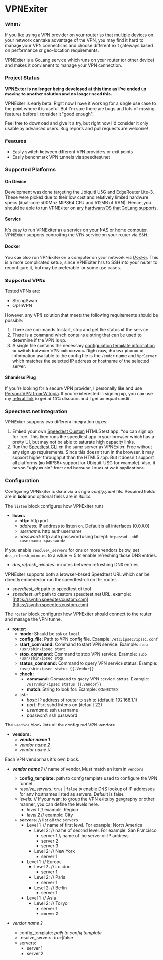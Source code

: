# VPNExiter

### What?

If you like using a VPN provider on your router so that multiple devices
on your network can take advantage of the VPN, you may find it hard to
manage your VPN connections and choose different exit gateways based
on performance or geo-location requirements.

VPNExiter is a GoLang service which runs on your router (or other device)
and makes it convienent to manage your VPN connection.

### Project Status

**VPNExiter is no longer being developed at this time as I've ended up moving to
another solution and no longer need this.**

VPNExiter is early beta.  Right now I have it working for a single use case
to the point where it is useful.  But I'm sure there are bugs and lots of missing
features before I consider it "good enough".

Feel free to download and give it a try, but right now I'd consider it only
usable by advanced users.  Bug reports and pull requests are welcome!

### Features

 * Easily switch between different VPN providers or exit points
 * Easily benchmark VPN tunnels via speedtest.net

### Supported Platforms

#### On Device

Development was done targeting the Ubiquiti USG and EdgeRouter Lite-3.  These were
picked due to their low cost and relatively limited hardware specs (dual-core
500Mhz MIPS64 CPU and 512MB of RAM).  Hence, you should be able to run
VPNExiter on any
[hardware/OS that GoLang supports](https://github.com/golang/go/wiki/MinimumRequirements).

#### Service

It's easy to run VPNExiter as a service on your NAS or home computer.  VPNExiter
supports controlling the VPN service on your router via SSH.

#### Docker
You can also run VPNExiter on a computer on your network via
[Docker](https://www.docker.com).  This is a more complicated setup, since VPNExiter
has to SSH into your router to reconfigure it, but may be preferable for some
use cases.


### Supported VPNs

Tested VPNs are:

 - StrongSwan
 - OpenVPN

However, any VPN solution that meets the following requirements should be
possible:

 1. There are commands to start, stop and get the status of the service.
 2. There is a command which contains a string that can be used to determine if the VPN is up.
 1. A single file contains the necessary [configuration template information](https://golang.org/pkg/text/template/) to switch
    between VPN exit servers.  Right now, the two pieces of information available to the config file is the `Vendor` name and `VpnServer` which matches the selected IP address or hostname of the selected server.

#### Shamless Plug

If you're looking for a secure VPN provider, I personally like and use
[PersonalVPN from Witopia](https://www.personalvpn.com).  If you're interested
in signing up, you can use my
[referal link]( https://my.personalvpn.com/ref/jfTXEsBs) to get at 15% discount
and I get an equal credit.


### Speedtest.net Integration

VPNExiter supports two different integration types:

 1. Embed your own [Speedtest Custom](https://www.ookla.com/speedtest-custom) HTML5 test app.
    You can sign up for free.  This then runs the speedtest app in your browser which has a pretty
    UI, but may not be able to saturate high capacity links.
 1. Run the [Speedtest CLI](https://www.speedtest.net/apps/cli) on the same server as VPNExiter.
    Free without any sign up requirements.  Since this doesn't run in the browser,
    it may support higher throughput than the HTML5 app.  But it doesn't support all platforms
    (no MIPS64 support for Ubiquiti USG for example).  Also, it has an "ugly as sin" front end
    because I suck at web applications.


### Configuration

Configuring VPNExiter is done via a single <em>config.yaml</em> file.  Required fields are in __bold__ and optional fields are in _italics_.

The `listen` block configures how VPNExiter runs

 * __listen:__
    * __http:__ http port
    * _address:_ IP address to listen on.  Default is all interfaces (0.0.0.0)
    * _username:_ http auth username
    * _password:_ http auth password using bcrypt: `htpasswd -nbB <username> <password>`


If you enable `resolve\_servers` for one or more vendors below, set
`dns_refresh_minutes` to a value => 5 to enable refreshing those DNS entries.
 * _dns\_refresh\_minutes:_ minutes between refreshing DNS entries

VPNExiter supports both a browser-based Speedtest URL which can be directly embeded or run the speedtest-cli on the router.

 * _speedtest\_cli:_ path to speedtest cli tool
 * _speedtest\_url:_ path to custom speedtest.net URL.  example: [https://synfin.speedtestcustom.com](https://synfin.speedtestcustom.com)

The `router` block configures how VPNExiter should connect to the router and manage the VPN tunnel.

 * __router:__
    * __mode:__ Should be `ssh` or `local`
    * __config_file:__ Path to VPN config file.  Example: `/etc/ipsec/ipsec.conf`
    * __start_command:__ Command to start VPN service.  Example: `sudo /usr/sbin/ipsec start`
    * __stop_command:__ Command to stop VPN service.  Example: `sudo /usr/sbin/ipsec stop`
    * __status_command:__ Command to query VPN service status.  Example: `/usr/sbin/ipsec status {{.Vendor}}`
    * __check:__
    	* __command:__ Command to query VPN service status.  Example: `/usr/sbin/ipsec status {{.Vendor}}`
    	* __match:__ String to look for.  Example: `CONNECTED`
    * _ssh:_
	   * _host:_ IP address of router to ssh to (default: 192.168.1.1)
	   * _port:_ Port sshd listens on (default 22)
	   * _username:_ ssh username
	   * _password:_ ssh password

The `vendors` block lists all the configured VPN vendors.

 * __vendors:__
    - __*vendor name 1*__
    - _*vendor name 2*_
    - _*vendor name X*_

Each VPN vendor has it's own block.

 * __*vendor name 1*__  // name of vendor.  Must match an item in `vendors`
    * __config\_template:__ path to config template used to configure the VPN tunnel
    * _resolve\_servers:_ `true` | `false` to enable DNS lookup of IP addresses for any hostnames listed as servers.  Default is false.
    * _levels:_ // If your want to group the VPN exits by geography or other manner, you can define the levels here.
        - *level 1*  // example: Region
        - *level 2*  // example: City
    * __servers:__ // list all the servers
        * Level 1: // name of first level.  For example: North America
            * Level 2: // name of second level. For example: San Francisco
                - server 1 // name of the server or IP address
                - server 2
                - server 3
            * Level 2:  // New York
                - server 1
        * Level 1:  // Europe
            * Level 2:  // London
                - server 1
            * Level 2:  // Paris
                - server 1
            * Level 2:  // Berlin
                - server 1
        * Level 1:  // Asia
            * Level 2:  // Tokyo
                - server 1
                - server 2

 * *vendor name 2*
    * config_template: *path to config template*
    * resolve_servers: true|false
    * servers:
        - server 1
        - server 2



